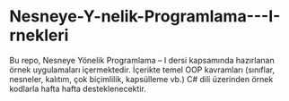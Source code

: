 # Nesneye-Y-nelik-Programlama---I-rnekleri
Bu repo, Nesneye Yönelik Programlama – I dersi kapsamında hazırlanan örnek uygulamaları içermektedir. İçerikte temel OOP kavramları (sınıflar, nesneler, kalıtım, çok biçimlilik, kapsülleme vb.) C# dili üzerinden örnek kodlarla hafta hafta desteklenecektir.
